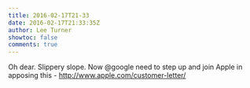 ```yaml
---
title: 2016-02-17T21-33
date: 2016-02-17T21:33:35Z
author: Lee Turner
showtoc: false
comments: true
---
```


Oh dear. Slippery slope. Now @google need to step up and join Apple in apposing this - http://www.apple.com/customer-letter/

